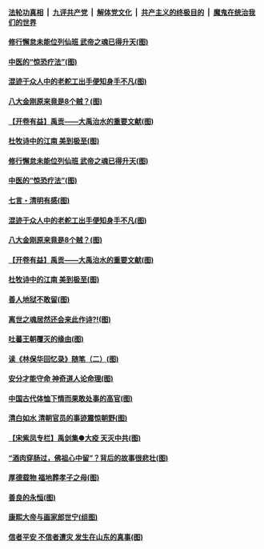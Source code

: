 ####  [法轮功真相](../../../../basic/blob/master/README.md?t=04021330) &nbsp;|&nbsp; [九评共产党](../../../../9ping.md/blob/master/README.md?t=04021330) &nbsp;|&nbsp; [解体党文化](../../../../jtdwh.md/blob/master/README.md?t=04021330)  &nbsp;|&nbsp; [共产主义的终极目的](../../../../gczydzjmd.md/blob/master/README.md?t=04021330) &nbsp;|&nbsp; [魔鬼在统治我们的世界](../../../../mgztzwmdsj.md/blob/master/README.md?t=04021330) 

#### [修行懈怠未能位列仙班 武帝之魂已得升天(图)](../pages/p7/927921.md?t=04021330) 

#### [中医的“惊恐疗法”(图)](../pages/p7/927840.md?t=04021330) 

#### [混迹于众人中的老舵工出手便知身手不凡(图)](../pages/p7/927890.md?t=04021330) 

#### [八大金刚原来竟是8个贼？(图)](../pages/p7/927994.md?t=04021330) 

#### [【开卷有益】禹贡——大禹治水的重要文献(图)](../pages/p7/927930.md?t=04021330) 

#### [杜牧诗中的江南 美到极至(图)](../pages/p7/928144.md?t=04021330) 

#### [修行懈怠未能位列仙班 武帝之魂已得升天(图)](../pages/p7/927921.md?t=04021330) 

#### [中医的“惊恐疗法”(图)](../pages/p7/927840.md?t=04021330) 

#### [七言・清明有感(图)](../pages/p7/928236.md?t=04021330) 

#### [混迹于众人中的老舵工出手便知身手不凡(图)](../pages/p7/927890.md?t=04021330) 

#### [八大金刚原来竟是8个贼？(图)](../pages/p7/927994.md?t=04021330) 

#### [【开卷有益】禹贡——大禹治水的重要文献(图)](../pages/p7/927930.md?t=04021330) 

#### [杜牧诗中的江南 美到极至(图)](../pages/p7/928144.md?t=04021330) 

#### [善人地狱不敢留(图)](../pages/p7/927834.md?t=04021330) 

#### [离世之魂居然还会来此作诗?!(图)](../pages/p7/927823.md?t=04021330) 

#### [吐蕃王朝覆灭的缘由(图)](../pages/p7/927590.md?t=04021330) 

#### [读《林保华回忆录》随笔（二）(图)](../pages/p7/927927.md?t=04021330) 

#### [安分才能守命 神奇道人论命理(图)](../pages/p7/927588.md?t=04021330) 

#### [中国古代体恤下情而果敢处事的高官(图)](../pages/p7/927651.md?t=04021330) 

#### [清白如水 清朝官员的事迹震惊朝野(图)](../pages/p7/927845.md?t=04021330) 

#### [【宋紫凤专栏】禹剑集●大疫 天灭中共(图)](../pages/p7/927832.md?t=04021330) 

#### [“酒肉穿肠过，佛祖心中留”？背后的故事很悲壮(图)](../pages/p7/927577.md?t=04021330) 

#### [厚德载物 福地葬孝子之母(图)](../pages/p7/927574.md?t=04021330) 

#### [善良的永恒(图)](../pages/p7/927830.md?t=04021330) 

#### [康熙大帝与画家郎世宁(组图)](../pages/p7/925400.md?t=04021330) 

#### [信者平安 不信者遭灾 发生在山东的真事(图)](../pages/p7/927559.md?t=04021330) 

